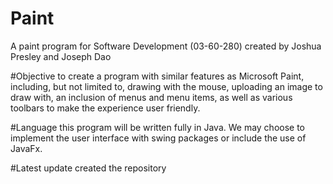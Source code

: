 # Paint
A paint program for Software Development (03-60-280) created by Joshua Presley and Joseph Dao

#Objective
to create a program with similar features as Microsoft Paint, including, but not limited to, drawing with the mouse, uploading an image to draw with, an inclusion of menus and menu items, as well as various toolbars to make the experience user friendly.

#Language
this program will be written fully in Java. We may choose to implement the user interface with swing packages or include the use of JavaFx.

#Latest update
created the repository
